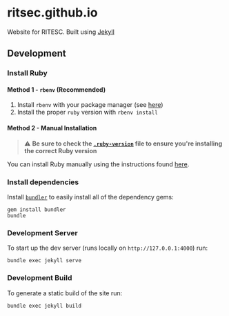 # ritsec.github.io

Website for RITESC. Built using [Jekyll](https://jekyllrb.com/)

## Development

### Install Ruby

#### Method 1 - `rbenv` (Recommended)

1. Install `rbenv` with your package manager (see [here](https://github.com/rbenv/rbenv?tab=readme-ov-file#using-package-managers))
2. Install the proper `ruby` version with `rbenv install`

#### Method 2 - Manual Installation

> ⚠️ **Be sure to check the [`.ruby-version`](./.ruby-version) file to ensure you're installing the correct Ruby version**

You can install Ruby manually using the instructions found [here](https://www.ruby-lang.org/en/documentation/installation/).

### Install dependencies

Install [`bundler`](https://bundler.io/) to easily install all of the dependency gems:

```shell
gem install bundler
bundle
```

### Development Server

To start up the dev server (runs locally on `http://127.0.0.1:4000`) run:

```shell
bundle exec jekyll serve
```

### Development Build

To generate a static build of the site run:

```shell
bundle exec jekyll build
```
